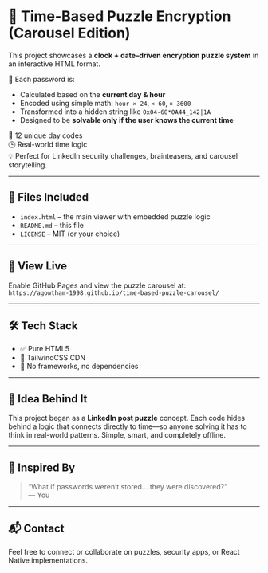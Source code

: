 # 🔐 Time-Based Puzzle Encryption (Carousel Edition)

This project showcases a **clock + date–driven encryption puzzle system** in an interactive HTML format.

🧩 Each password is:
- Calculated based on the **current day & hour**
- Encoded using simple math: `hour × 24`, `× 60`, `× 3600`
- Transformed into a hidden string like `0x04-68*0A44_142|1A`
- Designed to be **solvable only if the user knows the current time**

📆 12 unique day codes  
🕒 Real-world time logic  
💡 Perfect for LinkedIn security challenges, brainteasers, and carousel storytelling.

---

## 📂 Files Included

- `index.html` – the main viewer with embedded puzzle logic
- `README.md` – this file
- `LICENSE` – MIT (or your choice)

---

## 🚀 View Live

Enable GitHub Pages and view the puzzle carousel at:  
`https://agowtham-1998.github.io/time-based-puzzle-carousel/`

---

## 🛠️ Tech Stack

- ✅ Pure HTML5
- 🎨 TailwindCSS CDN
- 🧠 No frameworks, no dependencies

---

## 🧠 Idea Behind It

This project began as a **LinkedIn post puzzle** concept. Each code hides behind a logic that connects directly to time—so anyone solving it has to think in real-world patterns. Simple, smart, and completely offline.

---

## 📸 Inspired By

> “What if passwords weren’t stored... they were discovered?”  
> — You

---

## 📬 Contact

Feel free to connect or collaborate on puzzles, security apps, or React Native implementations.

